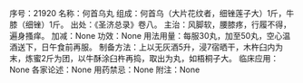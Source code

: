 序号：21920
名称：何首乌丸
组成：何首乌（大片花纹者，细锉莲子大）1斤，牛膝（细锉）1斤。
出处：《圣济总录》卷八。
主治：风脚软，腰膝疼，行履不得，遍身搔痒。
加减：None
功效：None
用法用量：每服30丸，加至50丸，空心温酒送下，日午食前再服。
制备方法：上以无灰酒5升，浸7宿晒干，木杵臼内为末，炼蜜2斤为团，以牛酥涂臼杵再捣，取出为丸，如梧桐子大。
临床应用：None
各家论述：None
用药禁忌：None
附注：None

